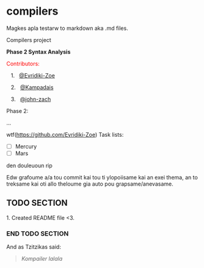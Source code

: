 # compilers

Magkes apla testarw to markdown aka .md files.

Compilers project

**Phase 2 Syntax Analysis**

<span style = "color: red">Contributors: </span>

&nbsp;&nbsp;&nbsp;1.&nbsp;&nbsp;&nbsp;[@Evridiki-Zoe](https://github.com/Evridiki-Zoe)

&nbsp;&nbsp;&nbsp;2.&nbsp;&nbsp;&nbsp;[@Kampadais](https://github.com/Kampadais)

&nbsp;&nbsp;&nbsp;3.&nbsp;&nbsp;&nbsp;[@john-zach](https://github.com/john-zach)

Phase 2:

...

wtf(https://github.com/Evridiki-Zoe)
Task lists:

* [ ] Mercury
* [ ] Mars

den douleuoun rip

Edw grafoume a/a tou commit kai tou ti ylopoiisame kai an exei thema, an to treksame kai oti allo theloume gia auto pou grapsame/anevasame.
<h2>TODO SECTION</h2>
1. Created README file <3.

<h3>END TODO SECTION</h3>
And as Tzitzikas said:

>*Kompailer lalala*
